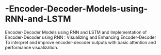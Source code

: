 # -Encoder-Decoder-Models-using-RNN-and-LSTM
 Encoder-Decoder Models using RNN and LSTM and Implementation of Encoder-Decoder using RNN : Visualizing and Enhancing Encoder-Decoder To interpret and improve encoder-decoder outputs with basic attention and 
performance visualization.
